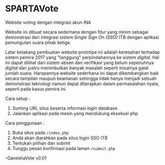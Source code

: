 # SPARTAVote
Website voting dengan integrasi akun INA

Website ini dibuat secara sederhana dengan fitur yang minim sebagai demonstrasi dari integrasi sistem _Single Sign On (SSO)_ ITB dengan aplikasi pemungutan suara pihak ketiga.

Latar belakang pembuatan website prototipe ini adalah keresahan terhadap sistem pemira 2017 yang "tanggung" perpindahannya ke sistem _digital_. Hal ini dapat dilihat dari sistem absen dan verifikasi yang belum sepenuhnya _digital_ dan justru menimbulkan banyak masalah seperti misalnya galat jumlah suara. Harapannya website sederhana ini dapat dikembangkan baik secara tampilan maupun keamanan sehingga tidak hanya menjadi sebuah demonstrasi teknologi namun dapat diterapkan dalam permasalahan nyata, seperti pada kasus pemira ini.

Cara setup :
1. Sunting URL situs beserta informasi _login_ database
2. Jalankan aplikasi pada mesin yang mendukung eksekusi php

Cara penggunaan :
1. Buka situs pada `/index.php`
2. Anda akan diarahkan pada situs _login_ SSO ITB
3. Tentukan pilihan dan submit
4. Tunggu pesan konfirmasi pada laman `/submit.php`

-GaneshaVote v0.01
